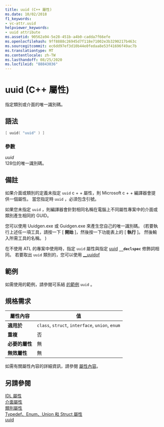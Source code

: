 ```yaml
---
title: uuid (C++ 屬性)
ms.date: 10/02/2018
f1_keywords:
- vc-attr.uuid
helpviewer_keywords:
- uuid attribute
ms.assetid: 90562a94-5e28-451b-a4b0-cadda7f66efe
ms.openlocfilehash: 9ff8888c26945d7f118e71002e3b3290217b463c
ms.sourcegitcommit: ec6dd97ef3d10b44e0fedaa8e53f41696f49ac7b
ms.translationtype: MT
ms.contentlocale: zh-TW
ms.lasthandoff: 08/25/2020
ms.locfileid: "88843036"
---
```

# <a name="uuid-c-attributes"></a>uuid (C++ 屬性)

指定類別或介面的唯一識別碼。

## <a name="syntax"></a>語法

```cpp
[ uuid( "uuid" ) ]
```

### <a name="parameters"></a>參數

*uuid*<br/>
128位的唯一識別碼。

## <a name="remarks"></a>備註

如果介面或類別的定義未指定 `uuid` c + + 屬性，則 Microsoft c + + 編譯器會提供一個屬性。 當您指定時 `uuid` ，必須包含引號。

如果您未指定 `uuid` ，則編譯器會針對相同名稱在電腦上不同屬性專案中的介面或類別產生相同的 GUID。

您可以使用 Uuidgen.exe 或 Guidgen.exe 來產生您自己的唯一識別碼。  (若要執行上述任一項工具，請按一下 [ **開始** ]，然後按一下功能表上的 [ **執行** ]。 然後輸入所需工具的名稱。 ) 

在不使用 ATL 的專案中使用時，指定 `uuid` 屬性與指定 [uuid](../../cpp/uuid-cpp.md) **`__declspec`** 修飾詞相同。 若要取出 `uuid` 類別的，您可以使用 [__uuidof](../../cpp/uuidof-operator.md)

## <a name="example"></a>範例

如需使用的範例，請參閱可系結 [的範例](bindable.md) `uuid` 。

## <a name="requirements"></a>規格需求

| 屬性內容 | 值 |
|-|-|
|**適用於**|`class`, `struct`, `interface`, `union`, `enum`|
|**重複**|否|
|**必要的屬性**|無|
|**無效屬性**|無|

如需有關屬性內容的詳細資訊，請參閱 [屬性內容](cpp-attributes-com-net.md#contexts)。

## <a name="see-also"></a>另請參閱

[IDL 屬性](idl-attributes.md)<br/>
[介面屬性](interface-attributes.md)<br/>
[類別屬性](class-attributes.md)<br/>
[Typedef、Enum、Union 和 Struct 屬性](typedef-enum-union-and-struct-attributes.md)<br/>
[uuid](/windows/win32/Midl/uuid)
